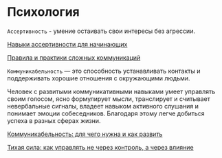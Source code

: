 # Психология

`Ассертивность` - умение остаивать свои интересы без агрессии.

[Навыки ассертивности для начинающих](https://www.forbes.ru/society/521652-kak-obrasat-sa-s-trudnymi-lud-mi-v-vasej-zizni-navyki-assertivnosti-dla-nacinausih)

[Правила и практики сложных коммуникаций](./psy1.md)

`Коммуникабельность` — это способность устанавливать контакты и поддерживать хорошие отношения с окружающими людьми.

Человек с развитыми коммуникативными навыками умеет управлять своим голосом, ясно формулирует мысли, транслирует и считывает невербальные сигналы, владеет навыком активного слушания и понимает эмоции собеседников. Благодаря этому легче добиться успеха в разных сферах жизни.

[Коммуникабельность: для чего нужна и как развить](https://netology.ru/blog/11-2024-communication-skills?m-message-key-id=-8262064617198039040&m-message-click-id=003ccc70-251e-4491-a1ec-ecdf2ae53d1b&utm_source=offers&utm_medium=email&utm_campaign=brand_advent_2025_01_21)

[Тихая сила: как управлять не через контроль, а через влияние](https://habr.com/ru/articles/925816/)